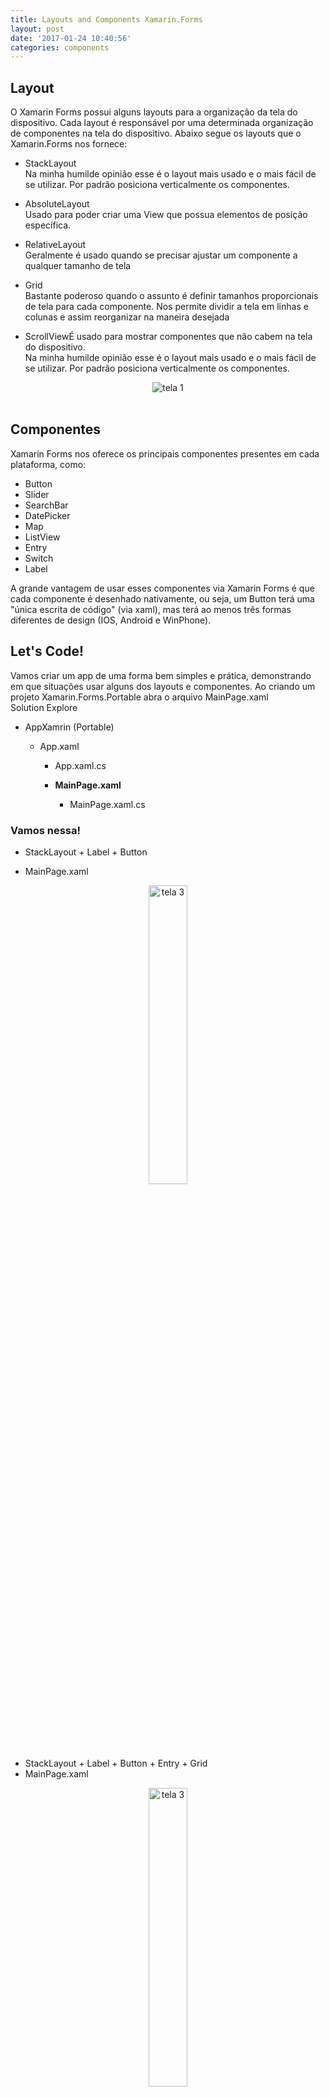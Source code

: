 ```yaml
---
title: Layouts and Components Xamarin.Forms
layout: post
date: '2017-01-24 10:40:56'
categories: components
---
```


## Layout 
O Xamarin Forms possui alguns layouts para a organização da tela do dispositivo. Cada layout é responsável por uma determinada organização de componentes na tela do dispositivo. Abaixo segue os layouts que o Xamarin.Forms nos fornece:

- StackLayout <br/>
Na minha humilde opinião esse é o layout mais usado e o mais fácil de se utilizar. Por padrão posiciona verticalmente os componentes.

- AbsoluteLayout <br/>
Usado para poder criar uma View que possua elementos de posição específica.

- RelativeLayout <br/>
Geralmente é usado quando se precisar ajustar um componente a qualquer tamanho de tela

- Grid <br/>
Bastante poderoso quando o assunto é definir tamanhos proporcionais de tela para cada componente. Nos permite dividir a tela em linhas e colunas e assim reorganizar na maneira desejada

- ScrollViewÉ usado para mostrar componentes que não cabem na tela do dispositivo. <br/>
Na minha humilde opinião esse é o layout mais usado e o mais fácil de se utilizar. Por padrão posiciona verticalmente os componentes.

<center>
<img src="https://dl.dropboxusercontent.com/u/35899264/blog/img/Components/Layouts%2BComponentes/Layouts.png" alt="tela 1" >
</center>
<br/>

## Componentes 

Xamarin Forms nos oferece os principais componentes presentes em cada plataforma, como:

- Button 
- Slider 
- SearchBar 
- DatePicker 
- Map 
- ListView 
- Entry 
- Switch 
- Label

A grande vantagem de usar esses componentes via Xamarin Forms é que cada componente é desenhado nativamente, ou seja, um Button terá uma "única escrita de código" (via xaml), mas terá ao menos três formas diferentes de design (IOS, Android e WinPhone).

## Let's Code! 

Vamos criar um app de uma forma bem simples e prática, demonstrando em que situações usar alguns dos layouts e componentes. Ao criando um projeto Xamarin.Forms.Portable abra o arquivo MainPage.xaml 
<br/> 
Solution Explore
<ul>
	<li>AppXamrin (Portable)</li>
		<ul>
			<li>App.xaml</li>
			<ul>
					<li>App.xaml.cs</li>
			</ul>
				<ul>
					<li><b>MainPage.xaml</b></li>
					<ul>
						<li>MainPage.xaml.cs</li>
					</ul>
			</ul>
	</ul>
</ul>

### Vamos nessa!

- StackLayout + Label + Button

* MainPage.xaml
<script src="https://gist.github.com/jonathanbraga/ee38eeb7acf509321e84d5cfa5d16b83.js"></script>

<center>
<img src="https://dl.dropboxusercontent.com/u/35899264/blog/img/Components/Layouts%2BComponentes/tela3.png" alt="tela 3" style="width:35%">
</center>
<br/>

- StackLayout + Label + Button + Entry + Grid
- MainPage.xaml
<script src="https://gist.github.com/jonathanbraga/be14d991e275b778bba55aa9e42a57c3.js"></script>

<center>
<img src="https://dl.dropboxusercontent.com/u/35899264/blog/img/Components/Layouts%2BComponentes/tela1.png" alt="tela 3" style="width:35%">
</center>
<br/>

Para cada componente temos algumas propriedades, no segundo exemplo podemos ver isso de uma forma mais clara, como por exemplo:

- Padding <br/>
É a definição de margem do layout, podemos inserir um valor único que irá servir para left, top, right, and bottom ou então difinir o valor de cada um (na respectiva ordem).
- ColumnDefinition <br/>
Será a maneira com que iremos configurar a divisão de nossa tela (nesse caso em colunas). Podemos usar tanto o "*" (o que resta da tela) como o "Auto" (o que o componente precisa).
- HorizontalTextAlignment <br/>
É a organização horizontal do texto.

## Hasta la vista baby!
Espero que tenham gostado desse post, espero que possamos aprender juntos nessa jornada!

**Forte Abraço!**